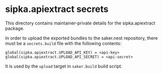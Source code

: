 # sipka.apiextract secrets

This directory contains maintainer-private details for the sipka.apiextract package.

In order to upload the exported bundles to the saker.nest repository, there must be a `secrets.build` file with the following contents:

```
global(sipka.apiextract.UPLOAD_API_KEY) = <api-key>
global(sipka.apiextract.UPLOAD_API_SECRET) = <api-secret>
```

It is used by the `upload` target in `saker.build` build script.